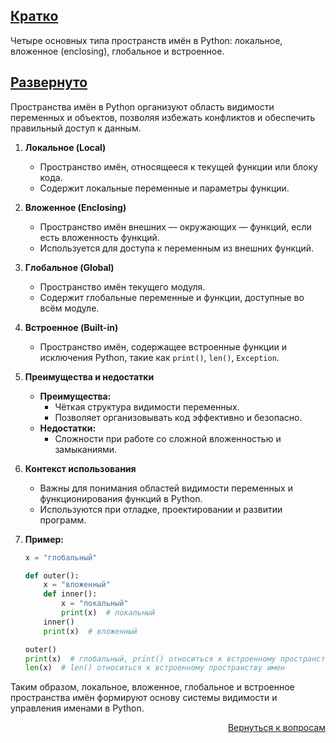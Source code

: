 ## <u>Кратко</u>

Четыре основных типа пространств имён в Python: локальное, вложенное (enclosing), глобальное и встроенное.

## <u>Развернуто</u>

Пространства имён в Python организуют область видимости переменных и объектов, позволяя избежать конфликтов и обеспечить
правильный доступ к данным.

1. **Локальное (Local)**
    - Пространство имён, относящееся к текущей функции или блоку кода.
    - Содержит локальные переменные и параметры функции.

2. **Вложенное (Enclosing)**
    - Пространство имён внешних — окружающих — функций, если есть вложенность функций.
    - Используется для доступа к переменным из внешних функций.

3. **Глобальное (Global)**
    - Пространство имён текущего модуля.
    - Содержит глобальные переменные и функции, доступные во всём модуле.

4. **Встроенное (Built-in)**
    - Пространство имён, содержащее встроенные функции и исключения Python, такие как `print()`, `len()`, `Exception`.

5. **Преимущества и недостатки**
    - **Преимущества:**
        - Чёткая структура видимости переменных.
        - Позволяет организовывать код эффективно и безопасно.
    - **Недостатки:**
        - Сложности при работе со сложной вложенностью и замыканиями.

6. **Контекст использования**
    - Важны для понимания областей видимости переменных и функционирования функций в Python.
    - Используются при отладке, проектировании и развитии программ.

7. **Пример:**
    ```python
    x = "глобальный"
 
    def outer():
        x = "вложенный"
        def inner():
            x = "локальный"
            print(x)  # локальный
        inner()
        print(x)  # вложенный
 
    outer()
    print(x)  # глобальный, print() относиться к встроенному пространству имен 
    len(x)  # len() относиться к встроенному пространству имен 
    ```

Таким образом, локальное, вложенное, глобальное и встроенное пространства имён формируют основу системы видимости и
управления именами в Python.

<div align="right">

[Вернуться к вопросам](../Вопросы.md)

</div>
